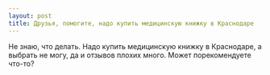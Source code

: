 ```yaml
---
layout: post 
title: Друзья, помогите, надо купить медицинскую книжку в Краснодаре 
--- 
```

Не знаю, что делать. Надо купить медицинскую книжку в Краснодаре, а выбрать не могу, да и отзывов плохих много. Может порекомендуете что-то?